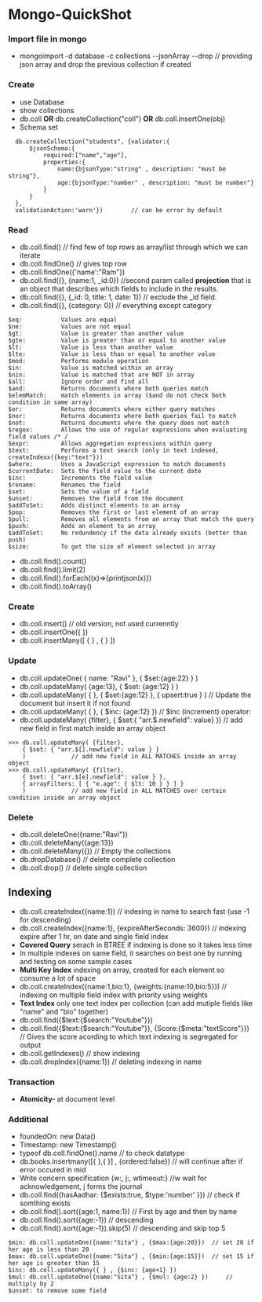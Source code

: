 # Mongo-QuickShot

### Import file in mongo
- mongoimport <path> -d database -c collections --jsonArray --drop      // providing json array and drop the previous collection if created

### Create
- use Database
- show collections
- db.coll **OR** db.createCollection("coll") **OR** db.coll.insertOne(obj)
- Schema set
```
  db.createCollection("students", {validator:{
      $jsonSchema:{
          required:["name","age"],
          properties:{
              name:{bjsonType:"string" , description: "must be string"},
              age:{bjsonType:"number" , description: "must be number"}
          }
      }
  },
  validationAction:'warn'})        // can be error by default
```

### Read
- db.coll.find()               // find few of top rows as array/list through which we can iterate
- db.coll.findOne()            // gives top row
- db.coll.findOne({'name':"Ram"})
- db.coll.find({}, {name:1, _id:0})                //second param called **projection** that is an object that describes which fields to include in the results.
- db.coll.find({}, {_id: 0, title: 1, date: 1})        // exclude the _id field.
- db.coll.find({}, {category: 0})                      // everything except category
```
$eq:           Values are equal
$ne:           Values are not equal
$gt:           Value is greater than another value
$gte:          Value is greater than or equal to another value
$lt:           Value is less than another value
$lte:          Value is less than or equal to another value
$mod:          Performs modulo operation
$in:           Value is matched within an array
$nin:          Value is matched that are NOT in array
$all:          Ignore order and find all
$and:          Returns documents where both queries match
$elemMatch:    match elements in array ($and do not check both condition in same array)
$or:           Returns documents where either query matches
$nor:          Returns documents where both queries fail to match
$not:          Returns documents where the query does not match
$regex:        Allows the use of regular expressions when evaluating field values /* /
$expr:         Allows aggregation expressions within query
$text:         Performs a text search (only in text indexed, createIndexx({key:"text"}))
$where:        Uses a JavaScript expression to match documents
$currentDate:  Sets the field value to the current date
$inc:          Increments the field value
$rename:       Renames the field
$set:          Sets the value of a field
$unset:        Removes the field from the document
$addToSet:     Adds distinct elements to an array
$pop:          Removes the first or last element of an array
$pull:         Removes all elements from an array that match the query
$push:         Adds an element to an array
$addToSet:     No redundency if the data already exists (better than push)
$size:         To get the size of element selected in array
```
- db.coll.find().count()
- db.coll.find().limit(2)
- db.coll.find().forEach((x)=>{printjson(x)})
- db.coll.find().toArray()

### Create
- db.coll.insert()      // old version, not used currenntly
- db.coll.insertOne({ })
- db.coll.insertMany([ { } , { } ])

### Update
- db.coll.updateOne( { name: "Ravi" }, { $set:{age:22} } ) 
- db.coll.updateMany( {age:13}, { $set: {age:12} } ) 
- db.coll.updateMany( { }, { $set:{age:12} }, { upsert:true } ) // Update the document but insert it if not found
- db.coll.updateMany( { }, { $inc: {age:12} })   // $inc (increment) operator:
- db.coll.updateMany( {filter}, { $set:{ "arr.$.newfield": value} })   // add new field in first match inside an array object
```
>>> db.coll.updateMany( {filter},
    { $set: { "arr.$[].newfield": value } }
    )             // add new field in ALL MATCHES inside an array object
>>> db.coll.updateMany( {filter},
    { $set: { "arr.$[e].newfield": value } },
    { arrayFilters: [ { "e.age": { $lt: 10 } } ] }
    )             // add new field in ALL MATCHES over certain condition inside an array object
```

### Delete
- db.coll.deleteOne({name:"Ravi"})
- db.coll.deleteMany({age:13})
- db.coll.deleteMany({})          // Empty the collections
- db.dropDatabase()               // delete complete collection
- db.coll.drop()                  // delete single collection

## Indexing
- db.coll.createIndex({name:1})                // indexing in name to search fast (use -1 for descending)
- db.coll.createIndex({name:1}, {expireAfterSeconds: 3600})                // indexing expire after 1 hr, on date and single field index
- **Covered Query** serach in BTREE if indexing is done so it takes less time
- In multiple indexes on same field, it searches on best one by running and testing on some sample cases
- **Multi Key Index** indexing on array, created for each element so consume a lot of space
- db.coll.createIndex({name:1,bio:1}, {weights:{name:10,bio:5}})                // indexing on multiple field index with priority using weights
- **Text Index** only one text index per collection (can add mutiple fields like "name" and "bio" together)
- db.coll.find({$text:{$search:"Youtube"}})
- db.coll.find({$text:{$search:"Youtube"}}, {Score:{$meta:"textScore"}})        // Gives the score acording to which text indexing is segregated for output
- db.coll.getIndexes()                         // show indexing
- db.coll.dropIndex({name:1})                  // deleting indexing in name

### Transaction
- **Atomicity-** at document level

### Additional
- foundedOn: new Data()
- Timestamp: new Timestamp()
- typeof db.coll.findOne().name      // to check datatype
- db.books.insertmany([{ },{ }] , {ordered:false})      // will continue after if error occured in mid
- Write concern specification {w:<value>, j:<value>, wtimeout:<value>}  //w wait for acknowledgement, j forms the journal
- db.coll.find({hasAadhar: {$exists:true, $type:'number' }})          // check if somthing exists
- db.coll.find().sort({age:1, name:1})         // First by age and then by name
- db.coll.find().sort({age:-1})                // descending
- db.coll.find().sort({age:-1}).skip(5)        // descending and skip top 5
```
$min: db.coll.updateOne({name:"Sita"} , {$max:{age:20}})  // set 20 if her age is less than 20
$max: db.coll.updateOne({name:"Sita"} , {$min:{age:15}})  // set 15 if her age is greater than 15
$inc: db.coll.updateMany({ } , {$inc: {age+1} })
$mul: db.coll.updateOne({name:"Sita"} , {$mul: {age:2} })     // multiply by 2
$unset: to remove some field
```
